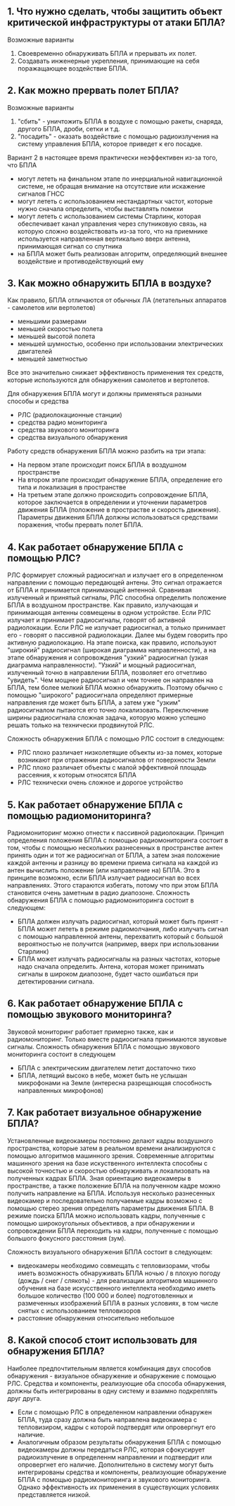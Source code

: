 ## 1. Что нужно сделать, чтобы защитить объект критической инфраструктуры от атаки БПЛА?
Возможные варианты
1. Своевременно обнаруживать БПЛА и прерывать их полет.
2. Создавать инженерные укрепления, принимающие на себя поражащающее воздействие БПЛА.

## 2. Как можно прервать полет БПЛА?
Возможные варианты
1. "сбить" - уничтожить БПЛА в воздухе с помощью ракеты, снаряда, другого БПЛА, дроби, сетки и т.д.  
2. "посадить" - оказать воздействие с помощью радиоизлучения на систему управления БПЛА, которое приведет к его посадке.

Вариант 2 в настоящее время практически неэффективен из-за того, что БПЛА
- могут лететь на финальном этапе по инерциальной навигационной системе, не обращая внимание на отсутствие или искажение сигналов ГНСС
- могут лететь с использованием нестандартных частот, которые нужно сначала определить, чтобы выставлять помехи
- могут лететь с использованием системы Старлинк, которая обеспечивает канал управления через спутниковую связь, на которую сложно воздействовать из-за того, что на приемнике используется направленная вертикально вверх антенна, принимающая сигнал со спутника
- на БПЛА может быть реализован алгоритм, определяющий внешнее воздействие и противодействующий ему

## 3. Как можно обнаружить БПЛА в воздухе?
   
Как правило, БПЛА отличаются от обычных ЛА (летательных аппаратов - самолетов или вертолетов) 
- меньшими размерами
- меньшей скоростью полета
- меньшей высотой полета
- меньшей шумностью, особенно при использовании электрических двигателей
- меньшей заметностью
  
Все это значительно снижает эффективность применения тех средств, которые используются для обнаружения самолетов и вертолетов.

Для обнаружения БПЛА могут и должны применяться разными способы и средства 
- РЛС (радиолокационные станции)
- средства радио мониторинга
- средства звукового мониторинга
- средства визуального обнаружения
  
Работу средств обнаружения БПЛА можно разбить на три этапа: 
- На первом этапе происходит поиск БПЛА в воздушном пространстве 
- На втором этапе происходит обнаружение БПЛА, определение его типа и локализация в пространстве 
- На третьем этапе должно происходить сопровождение БПЛА, которое заключается в определении и уточнении параметров движения БПЛА (положение в прострастве и скорость движения). Параметры движения БПЛА должны использоваться средствами поражения, чтобы прервать полет БПЛА.

## 4. Как работает обнаружение БПЛА с помощью РЛС?
РЛС формирует сложный радиосигнал и излучает его в определенном направлении с помощью передающей антены. Это сигнал отражается от БПЛА и принимается принимающей антенной. Сравнивая излученный и принятый сигналы, РЛС способна определить положение БПЛА в воздушном пространстве. Как правило, излучающая и принимающая антенны совмещены в одном устройстве.
Если РЛС излучает и принимает радиосигналы, говорят об активной радиолокации.
Если РЛС не излучает радиосигнал, а только принимает его - говорят о пассивной радиолокации.
Далее мы будем говорить про активную радиолокацию.
На этапе поиска, как правило, используют "широкий" радиосигнал (широкая диаграмма направленности), а на этапе обнаружения и сопровождения "узкий" радиосигнал (узкая диаграмма направленности). "Узкий" и мощный радиосигнал, излученный точно в направлении БПЛА, позволяет его отчетливо "увидеть". Чем мощнее радиосигнал и чем точнее он направлен на БПЛА, тем более мелкий БПЛА можно обнаружить.
Поэтому обычно с помощью "широкого" радиосигнала определяют примерные направления где может быть БПЛА, а затем уже "узким" радиосигналом пытаются его точно локализовать.
Переключение ширины радиосигнала сложная задача, которую можно успешно решать только на технически продвинутой РЛС.

Сложность обнаружения БПЛА с помощью РЛС состоит в следующем:
- РЛС плохо различает низколетящие объекты из-за помех, которые возникают при отражении радиосигналов от поверхности Земли
- РЛС плохо различает объекты с малой эффективной площадь рассеяния, к которым относятся БПЛА
- РЛС технически очень сложное и дорогое устройство
   
## 5. Как работает обнаружение БПЛА с помощью радиомониторинга?
Радиомониторинг можно отнести к пассивной радиолокации. Принцип определения положения БПЛА с помощью радиомониторинга состоит в том, чтобы с помощью нескольких разнесенных в пространстве антен принять один и тот же радиосигнал от БПЛА, а затем зная положение каждой антенны и разницу во времени приема сигнала на каждой из антен вычислить положение (или направление на) БПЛА. Это в принципе возможно, если БПЛА излучает радиосигнал во всех направлениях. Этого стараются избегать, потому что при этом БПЛА становится очень заметным в радио диапозоне.
Сложность обнаружения БПЛА с помощью радиомониторинга состоит в следующем:
- БПЛА должен излучать радиосигнал, который может быть принят - БПЛА может лететь в режиме радиомолчания, либо излучать сигнал с помощью направленной антены,  перехватить который с большой вероятностью не получится (например, вверх при использовании Старлинк)
- БПЛА может излучать радиосигналы на разных частотах, которые надо сначала определить. Антена, которая может принимать сигналы в широком диапозоне, будет часто ошибаться при детектировании сигнала.
   
## 6. Как работает обнаружение БПЛА с помощью звукового мониторинга?
Звуковой мониторинг работает примерно также, как и радиомониторинг. Только вместе радиосигнала принимаются звуковые сигналы.
Сложность обнаружения БПЛА с помощью звукового мониторинга состоит в следующем
- БПЛА с электрическим двигателем летит достаточно тихо
- БПЛА, летящий высоко в небе, может быть не услышан микрофонами на Земле (интересна разрещающая способность направленных микрофонов)

## 7. Как работает визуальное обнаружение БПЛА?
Установленные видеокамеры постоянно делают кадры воздушного пространства, которые затем в реальном времени анализируются с помощью алгоритмов машинного зрения. Современные алгоритмы машинного зрения на базе искуственного интеллекта способны с высокой точностью и скоростью обнаруживать и локализовать на полученных кадрах БПЛА.
Зная ориентацию видеокамеры в пространстве, а также положение БПЛА на полученном кадре можно получить направление на БПЛА.
Используя несколько разнесенных видеокамер и последовательно получаемые кадры возможно с помощью стерео зрения определять параметры движения БПЛА. 
В режиме поиска БПЛА можно использовать кадры, полученные с помощью широкоугольных объективов, а при обнаружении и сопровождении БПЛА переходить на кадры, полученные с помощью большого фокусного расстояния (зум).

Сложность визуального обнаружения БПЛА состоит в следующем:
- видеокамеры необходимо совмещать с тепловизорами, чтобы иметь возможность обнаруживать БПЛА ночью / в плохую погоду (дождь / снег / слякоть) - для реализации алгоритмов машинного обучения на базе искусственного интеллекта необходимо иметь большое количество (100 000 и более) подготовленных и размеченных изображений БПЛА в разных условиях, в том числе снятых с использованием тепловизоров
- расстояние обнаружения относительно небольшое

## 8. Какой способ стоит использовать для обнаружения БПЛА?
Наиболее предпочтительным является комбинация двух способов обнаружения - визуальное обнаружение и обнаружение с помощью РЛС.
Средства и компоненты, реализующие оба способа обнаружения, должны быть интегрированы в одну систему и взаимно подкреплять друг друга.
- Если с помощью РЛС в определенном направлении обнаружен БПЛА, туда сразу должна быть направлена видеокамера с тепловизиром, кадры с которой подтвердят или опровергнут его наличие.
- Аналогичным образом результаты обнаружения БПЛА с помощью видеокамеры должны передаться РЛС, которая сфокусирует радиоизлучение в определеннм направлении и подтвердит или опровергнет его наличие.
Дополнительно в систему могут быть интегрированы средства и компоненты, реализующие обнаружение БПЛА с помощью радиомониторинга и звукового мониторинга. Однако эффективность их применения в существующих условиях представляется низкой.
